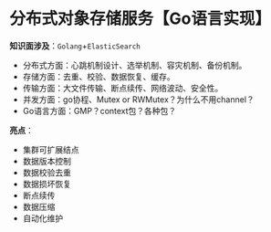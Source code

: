 # 分布式对象存储服务【Go语言实现】 
**知识面涉及**：`Golang`+`ElasticSearch`

- 分布式方面：心跳机制设计、选举机制、容灾机制、备份机制。
- 存储方面：去重、校验、数据恢复、缓存。
- 传输方面：大文件传输、断点续传、网络波动、安全性。
- 并发方面：go协程、Mutex or RWMutex？为什么不用channel？
- Go语言方面：GMP？context包？各种包？

**亮点**：

- 集群可扩展结点
- 数据版本控制
- 数据校验去重
- 数据损坏恢复
- 断点续传
- 数据压缩
- 自动化维护